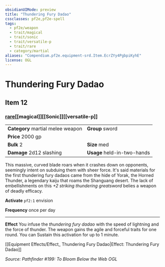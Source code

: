 ```yaml
---
obsidianUIMode: preview
title: "Thundering Fury Dadao"
cssclasses: pf2e,pf2e-spell
tags:
  - pf2e/weapon
  - trait/magical
  - trait/sonic
  - trait/versatile-p
  - trait/rare
  - category/martial
aliases: "Compendium.pf2e.equipment-srd.Item.EcrZYy4PgbpiKyhE"
license: OGL
---
```

# Thundering Fury Dadao
## Item 12
### [rare](rare "Rare Rarity Trait")[[magical]][[Sonic]][[versatile-p]]

|  |  |
| -- | -- |
| **Category** martial melee weapon | **Group** sword |
| **Price** 2000 gp |  |
| **Bulk** 2 | **Size** med |
| **Damage** 2d12 slashing  | **Usage** held-in-two-hands |



This massive, curved blade roars when it crashes down on opponents, seemingly intent on subduing them with sheer force. It's said materials for the first thundering fury dadaos came from the hide of Yorak, the Horned Thunder, a legendary kaiju that roams the Shanguang desert. The lack of embellishments on this _+2 striking thundering greatsword_ belies a weapon of deadly efficacy.

**Activate** `pf2:1` envision

**Frequency** once per day

* * *

**Effect** You infuse the _thundering fury dadao_ with the speed of lightning and the force of thunder. The weapon gains the agile and forceful traits for one round. You can Sustain this activation for up to 1 minute.

[[Equipment Effects/Effect_ Thundering Fury Dadao|Effect: Thundering Fury Dadao]]

*Source: Pathfinder #199: To Bloom Below the Web*
*OGL*